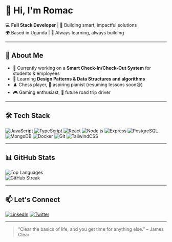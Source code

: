 # 👋 Hi, I'm Romac

💻 **Full Stack Developer** | 🎯 Building smart, impactful solutions  
🌍 Based in Uganda | 🚀 Always learning, always building  

---

## 🚀 About Me
- 🔭 Currently working on a **Smart Check-In/Check-Out System** for students & employees  
- 🌱 Learning **Design Patterns & Data Structures and algorithms**  
- ♟️ Chess player, 🎹 aspiring pianist (resuming lessons soon😆)  
- 🎮 Gaming enthusiast, 🚗 future road trip driver  

---

## 🛠 Tech Stack
![JavaScript](https://img.shields.io/badge/-JavaScript-333?style=flat&logo=javascript)
![TypeScript](https://img.shields.io/badge/-TypeScript-333?style=flat&logo=typescript)
![React](https://img.shields.io/badge/-React-333?style=flat&logo=react)
![Node.js](https://img.shields.io/badge/-Node.js-333?style=flat&logo=node.js)
![Express](https://img.shields.io/badge/-Express-333?style=flat&logo=express)
![PostgreSQL](https://img.shields.io/badge/-PostgreSQL-333?style=flat&logo=postgresql)
![MongoDB](https://img.shields.io/badge/-MongoDB-333?style=flat&logo=mongodb)
![Docker](https://img.shields.io/badge/-Docker-333?style=flat&logo=docker)
![Git](https://img.shields.io/badge/-Git-333?style=flat&logo=git)
![TailwindCSS](https://img.shields.io/badge/-Tailwind_CSS-333?style=flat&logo=tailwind-css)

---

## 📊 GitHub Stats
![Top Languages](https://github-readme-stats.vercel.app/api/top-langs/?username=David-Romak&layout=compact&theme=radical)  
![GitHub Streak](https://streak-stats.demolab.com?user=David-Romak&theme=radical)

---

## 📫 Let's Connect
[![LinkedIn](https://img.shields.io/badge/LinkedIn-333?style=flat&logo=linkedin)]([https://linkedin.com/in/](https://www.linkedin.com/in/kizito-david-26a9472a2/))
[![Twitter](https://img.shields.io/badge/Twitter-333?style=flat&logo=twitter)](https://twitter.com/DavidRomak)


---
> “Clear the basics of life, and you get time for anything else.” – James Clear
